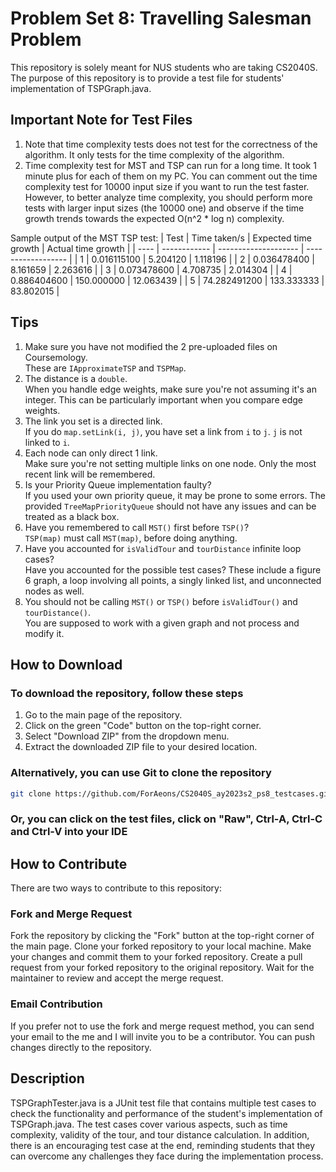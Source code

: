 # Problem Set 8: Travelling Salesman Problem

This repository is solely meant for NUS students who are taking CS2040S. The purpose of this
repository is to provide a test file for students' implementation of TSPGraph.java.

## Important Note for Test Files

1. Note that time complexity tests does not test for the correctness of the algorithm. It only tests for the time complexity of the algorithm.
2. Time complexity test for MST and TSP can run for a long time. It took 1 minute plus for each of them on my PC. You can comment out the time complexity test for 10000 input size if you want to run the test faster. However, to better analyze time complexity, you should perform more tests with larger input sizes (the 10000 one) and observe if the time growth trends towards the expected O(n^2 \* log n) complexity.

Sample output of the MST TSP test:
| Test | Time taken/s | Expected time growth | Actual time growth |
| ---- | ------------ | -------------------- | ------------------ |
| 1 | 0.016115100 | 5.204120 | 1.118196 |
| 2 | 0.036478400 | 8.161659 | 2.263616 |
| 3 | 0.073478600 | 4.708735 | 2.014304 |
| 4 | 0.886404600 | 150.000000 | 12.063439 |
| 5 | 74.282491200 | 133.333333 | 83.802015 |

## Tips

1. Make sure you have not modified the 2 pre-uploaded files on Coursemology.\
   These are `IApproximateTSP` and `TSPMap`.
2. The distance is a `double`.\
   When you handle edge weights, make sure you're not assuming it's an integer. This can be particularly important when you compare edge weights.
3. The link you set is a directed link. \
   If you do `map.setLink(i, j)`, you have set a link from `i` to `j`. `j` is not linked to `i`.
4. Each node can only direct 1 link.\
   Make sure you're not setting multiple links on one node. Only the most recent link will be remembered.
5. Is your Priority Queue implementation faulty?\
   If you used your own priority queue, it may be prone to some errors. The provided `TreeMapPriorityQueue` should not have any issues and can be treated as a black box.
6. Have you remembered to call `MST()` first before `TSP()`?\
   `TSP(map)` must call `MST(map)`, before doing anything.
7. Have you accounted for `isValidTour` and `tourDistance` infinite loop cases?\
   Have you accounted for the possible test cases? These include a figure 6 graph, a loop involving all points, a singly linked list, and unconnected nodes as well.
8. You should not be calling `MST()` or `TSP()` before `isValidTour()` and `tourDistance()`.\
   You are supposed to work with a given graph and not process and modify it.

## How to Download

### To download the repository, follow these steps

1. Go to the main page of the repository.
2. Click on the green "Code" button on the top-right corner.
3. Select "Download ZIP" from the dropdown menu.
4. Extract the downloaded ZIP file to your desired location.

### Alternatively, you can use Git to clone the repository

```bash
git clone https://github.com/ForAeons/CS2040S_ay2023s2_ps8_testcases.git
```

### Or, you can click on the test files, click on "Raw", Ctrl-A, Ctrl-C and Ctrl-V into your IDE

## How to Contribute

There are two ways to contribute to this repository:

### Fork and Merge Request

Fork the repository by clicking the "Fork" button at the top-right corner of the main page.
Clone your forked repository to your local machine.
Make your changes and commit them to your forked repository.
Create a pull request from your forked repository to the original repository.
Wait for the maintainer to review and accept the merge request.

### Email Contribution

If you prefer not to use the fork and merge request method, you can send your email to the me and I will invite you to be a contributor. You can push changes directly to the repository.

## Description

TSPGraphTester.java is a JUnit test file that contains multiple test cases to check the functionality and performance of the student's implementation of TSPGraph.java. The test cases cover various aspects, such as time complexity, validity of the tour, and tour distance calculation. In addition, there is an encouraging test case at the end, reminding students that they can overcome any challenges they face during the implementation process.
